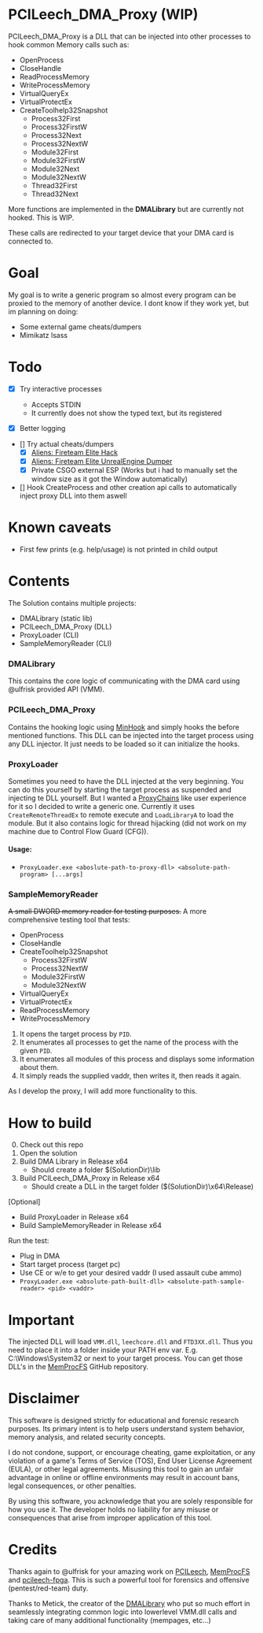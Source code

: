 # PCILeech_DMA_Proxy (WIP)

PCILeech_DMA_Proxy is a DLL that can be injected into other processes to hook common Memory calls such as:
- OpenProcess
- CloseHandle
- ReadProcessMemory
- WriteProcessMemory
- VirtualQueryEx
- VirtualProtectEx
- CreateToolhelp32Snapshot
    - Process32First
    - Process32FirstW
    - Process32Next
    - Process32NextW
    - Module32First
    - Module32FirstW
    - Module32Next
    - Module32NextW
    - Thread32First
    - Thread32Next

More functions are implemented in the **DMALibrary** but are currently not hooked. This is WIP.

These calls are redirected to your target device that your DMA card is connected to.

# Goal

My goal is to write a generic program so almost every program can be proxied to the memory of another device.
I dont know if they work yet, but im planning on doing:
- Some external game cheats/dumpers
- Mimikatz lsass 

# Todo

- [x] Try interactive processes
    - Accepts STDIN
    - It currently does not show the typed text, but its registered

- [x] Better logging

- [] Try actual cheats/dumpers
    - [x] [Aliens: Fireteam Elite Hack](https://github.com/MGreif/aliens-fireteam-elite-external-cheat-menu)
    - [x] [Aliens: Fireteam Elite UnrealEngine Dumper](https://github.com/MGreif/aliens-fireteam-elite-external-cheat-menu)
    - [x] Private CSGO external ESP (Works but i had to manually set the window size as it got the Window automatically)

- [] Hook CreateProcess and other creation api calls to automatically inject proxy DLL into them aswell

# Known caveats
- First few prints (e.g. help/usage) is not printed in child output

# Contents

The Solution contains multiple projects:
- DMALibrary (static lib)
- PCILeech_DMA_Proxy (DLL)
- ProxyLoader (CLI)
- SampleMemoryReader (CLI)

### DMALibrary

This contains the core logic of communicating with the DMA card using @ulfrisk provided API (VMM).

### PCILeech_DMA_Proxy

Contains the hooking logic using [MinHook](https://github.com/TsudaKageyu/minhook) and simply hooks the before mentioned functions.
This DLL can be injected into the target process using any DLL injector. It just needs to be loaded so it can initialize the hooks. 

### ProxyLoader

Sometimes you need to have the DLL injected at the very beginning. You can do this yourself by starting the target process as suspended and injecting te DLL yourself.
But I wanted a [ProxyChains](https://github.com/haad/proxychains) like user experience for it so I decided to write a generic one.
Currently it uses `CreateRemoteThreadEx` to remote execute and `LoadLibraryA` to load the module. But it also contains logic for thread hijacking (did not work on my machine due to Control Flow Guard (CFG)).

#### Usage:

- `ProxyLoader.exe <aboslute-path-to-proxy-dll> <absolute-path-program> [...args]`


### SampleMemoryReader

~~A small DWORD memory reader for testing purposes.~~
A more comprehensive testing tool that tests:
- OpenProcess
- CloseHandle
- CreateToolhelp32Snapshot
    - Process32FirstW
    - Process32NextW
    - Module32FirstW
    - Module32NextW
- VirtualQueryEx
- VirtualProtectEx
- ReadProcessMemory
- WriteProcessMemory

1. It opens the target process by `PID`.
2. It enumerates all processes to get the name of the process with the given `PID`.
3. It enumerates all modules of this process and displays some information about them.
4. It simply reads the supplied vaddr, then writes it, then reads it again.

As I develop the proxy, I will add more functionality to this.

# How to build

0. Check out this repo
1. Open the solution
2. Build DMA Library in Release x64
    - Should create a folder $(SolutionDir)\lib
3. Build PCILeech_DMA_Proxy in Release x64
    - Should create a DLL in the target folder ($(SolutionDir)\x64\Release)

[Optional]
- Build ProxyLoader in Release x64
- Build SampleMemoryReader in Release x64

Run the test:
- Plug in DMA
- Start target process (target pc)
- Use CE or w/e to get your desired vaddr (I used assault cube ammo)
- `ProxyLoader.exe <absolute-path-built-dll> <absolute-path-sample-reader> <pid> <vaddr>`

# Important

The injected DLL will load `VMM.dll`, `leechcore.dll` and `FTD3XX.dll`. Thus you need to place it into a folder inside your PATH env var. E.g. C:\Windows\System32 or next to your target process.
You can get those DLL's in the [MemProcFS](https://github.com/ufrisk/MemProcFS) GitHub repository.


# Disclaimer

This software is designed strictly for educational and forensic research purposes. Its primary intent is to help users understand system behavior, memory analysis, and related security concepts.

I do not condone, support, or encourage cheating, game exploitation, or any violation of a game's Terms of Service (TOS), End User License Agreement (EULA), or other legal agreements. Misusing this tool to gain an unfair advantage in online or offline environments may result in account bans, legal consequences, or other penalties.

By using this software, you acknowledge that you are solely responsible for how you use it. The developer holds no liability for any misuse or consequences that arise from improper application of this tool.

# Credits

Thanks again to @ulfrisk for your amazing work on [PCILeech](https://github.com/ufrisk/pcileech), [MemProcFS](https://github.com/ufrisk/MemProcFS) and [pcileech-fpga](https://github.com/ufrisk/pcileech-fpga). This is such a powerful tool for forensics and offensive (pentest/red-team) duty.

Thanks to Metick, the creator of the [DMALibrary](https://github.com/Metick/DMALibrary) who put so much effort in seamlessly integrating common logic into lowerlevel VMM.dll calls and taking care of many additional functionality (mempages, etc...)
